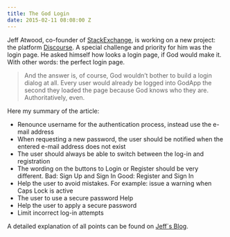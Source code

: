 ```yaml
---
title: The God Login
date: 2015-02-11 08:08:00 Z
---
```


Jeff Atwood, co-founder of [StackExchange](http://stackexchange.com/), is working on a new project: the platform [Discourse](http://www.discourse.org/). A special challenge and priority for him was the login page. He asked himself how looks a login page, if God would make it. With other words: the perfect login page.

> And the answer is, of course, God wouldn’t bother to build a login dialog at all. Every user would already be logged into GodApp the second they loaded the page because God knows who they are. Authoritatively, even.

Here my summary of the article:

- Renounce username for the authentication process, instead use the e-mail address
- When requesting a new password, the user should be notified when the entered e-mail address does not exist
- The user should always be able to switch between the log-in and registration
- The wording on the buttons to Login or Register should be very different. 
Bad: Sign Up and Sign In 
Good: Register and Sign In
- Help the user to avoid mistakes. For example: issue a warning when Caps Lock is active
- The user to use a secure password Help
- Help the user to apply a secure password
- Limit incorrect log-in attempts

A detailed explanation of all points can be found on [Jeff´s Blog](http://blog.codinghorror.com/).